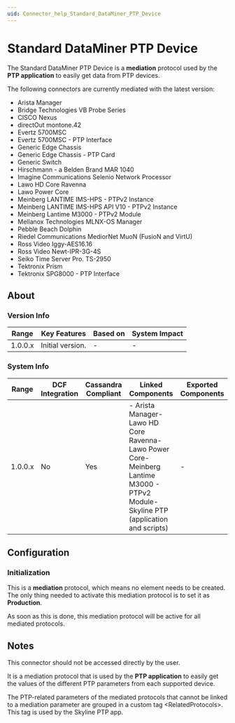 ```yaml
---
uid: Connector_help_Standard_DataMiner_PTP_Device
---
```


# Standard DataMiner PTP Device

The Standard DataMiner PTP Device is a **mediation** protocol used by the **PTP application** to easily get data from PTP devices.

The following connectors are currently mediated with the latest version:

- Arista Manager
- Bridge Technologies VB Probe Series
- CISCO Nexus
- directOut montone.42
- Evertz 5700MSC
- Evertz 5700MSC - PTP Interface
- Generic Edge Chassis
- Generic Edge Chassis - PTP Card
- Generic Switch
- Hirschmann - a Belden Brand MAR 1040
- Imagine Communications Selenio Network Processor
- Lawo HD Core Ravenna
- Lawo Power Core
- Meinberg LANTIME IMS-HPS - PTPv2 Instance
- Meinberg LANTIME IMS-HPS API V10 - PTPv2 Instance
- Meinberg Lantime M3000 - PTPv2 Module
- Mellanox Technologies MLNX-OS Manager
- Pebble Beach Dolphin
- Riedel Communications MediorNet MuoN (FusioN and VirtU)
- Ross Video Iggy-AES16.16
- Ross Video Newt-IPR-3G-4S
- Seiko Time Server Pro. TS-2950
- Tektronix Prism
- Tektronix SPG8000 - PTP Interface

## About

### Version Info

| **Range** | **Key Features** | **Based on** | **System Impact** |
|-----------|------------------|--------------|-------------------|
| 1.0.0.x   | Initial version. | \-           | \-                |

### System Info

| **Range** | **DCF Integration** | **Cassandra Compliant** | **Linked Components**                                                                                                                  | **Exported Components** |
|-----------|---------------------|-------------------------|----------------------------------------------------------------------------------------------------------------------------------------|-------------------------|
| 1.0.0.x   | No                  | Yes                     | \- Arista Manager- Lawo HD Core Ravenna- Lawo Power Core- Meinberg Lantime M3000 - PTPv2 Module- Skyline PTP (application and scripts) | \-                      |

## Configuration

### Initialization

This is a **mediation** protocol, which means no element needs to be created. The only thing needed to activate this mediation protocol is to set it as **Production**.

As soon as this is done, this mediation protocol will be active for all mediated protocols.

## Notes

This connector should not be accessed directly by the user.

It is a mediation protocol that is used by the **PTP application** to easily get the values of the different PTP parameters from each supported device.

The PTP-related parameters of the mediated protocols that cannot be linked to a mediation parameter are grouped in a custom tag \<RelatedProtocols\>. This tag is used by the Skyline PTP app.

